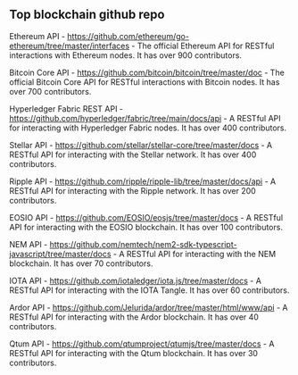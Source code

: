 ## Top blockchain github repo 

Ethereum API - https://github.com/ethereum/go-ethereum/tree/master/interfaces - The official Ethereum API for RESTful interactions with Ethereum nodes. It has over 900 contributors.

Bitcoin Core API - https://github.com/bitcoin/bitcoin/tree/master/doc - The official Bitcoin Core API for RESTful interactions with Bitcoin nodes. It has over 700 contributors.

Hyperledger Fabric REST API - https://github.com/hyperledger/fabric/tree/main/docs/api - A RESTful API for interacting with Hyperledger Fabric nodes. It has over 400 contributors.

Stellar API - https://github.com/stellar/stellar-core/tree/master/docs - A RESTful API for interacting with the Stellar network. It has over 400 contributors.

Ripple API - https://github.com/ripple/ripple-lib/tree/master/docs/api - A RESTful API for interacting with the Ripple network. It has over 200 contributors.

EOSIO API - https://github.com/EOSIO/eosjs/tree/master/docs - A RESTful API for interacting with the EOSIO blockchain. It has over 100 contributors.

NEM API - https://github.com/nemtech/nem2-sdk-typescript-javascript/tree/master/docs - A RESTful API for interacting with the NEM blockchain. It has over 70 contributors.

IOTA API - https://github.com/iotaledger/iota.js/tree/master/docs - A RESTful API for interacting with the IOTA Tangle. It has over 60 contributors.

Ardor API - https://github.com/Jelurida/ardor/tree/master/html/www/api - A RESTful API for interacting with the Ardor blockchain. It has over 40 contributors.

Qtum API - https://github.com/qtumproject/qtumjs/tree/master/docs - A RESTful API for interacting with the Qtum blockchain. It has over 30 contributors.
